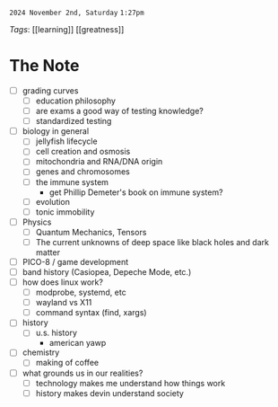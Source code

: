 `2024 November 2nd, Saturday`
`1:27pm`

*Tags*:  [[learning]] [[greatness]]

# The Note

- [ ] grading curves
	- [ ] education philosophy
	- [ ] are exams a good way of testing knowledge?
	- [ ] standardized testing
- [ ] biology in general
	- [ ] jellyfish lifecycle
	- [ ] cell creation and osmosis
	- [ ] mitochondria and RNA/DNA origin
	- [ ] genes and chromosomes
	- [ ] the immune system
		- get Phillip Demeter's book on immune system?
	- [ ] evolution
	- [ ] tonic immobility
- [ ] Physics
	- [ ] Quantum Mechanics, Tensors
	- [ ] The current unknowns of deep space like black holes and dark matter
- [ ] PICO-8 / game development
- [ ] band history (Casiopea, Depeche Mode, etc.)
- [ ] how does linux work? 
	- [ ] modprobe, systemd, etc
	- [ ] wayland vs X11
	- [ ] command syntax (find, xargs)
- [ ] history
	- [ ] u.s. history
		- american yawp
- [ ] chemistry
	- [ ] making of coffee
- [ ] what grounds us in our realities?
	- [ ] technology makes me understand how things work
	- [ ] history makes devin understand society 